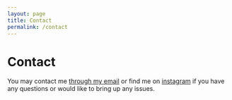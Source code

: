 ```yaml
---
layout: page
title: Contact
permalink: /contact
---
```


# Contact

You may contact me [through my email](mailto:hannes.mcman@gmail.com) or find me on [instagram](https://instagram.com/spoonsbyhanes) if you have any questions or would like to bring up any issues.
